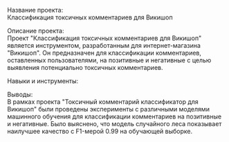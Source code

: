 Название проекта: <br>
Классификация токсичных комментариев  для Викишоп

Описание проекта: <br>
Проект "Классификация токсичных комментариев  для Викишоп" является инструментом, разработанным для интернет-магазина "Викишоп". Он предназначен для классификации комментариев, оставленных пользователями, на позитивные и негативные с целью выявления потенциально токсичных комментариев.

Навыки и инструменты:

Выводы:<br> 
В рамках проекта "Токсичный комментарий классификатор для Викишоп" были проведены эксперименты с различными моделями машинного обучения для классификации комментариев на позитивные и негативные. Было выяснено, что модель случайного леса показывает наилучшее качество с F1-мерой 0.99 на обучающей выборке.
